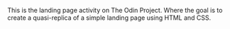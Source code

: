 This is the landing page activity on The Odin Project. Where the goal is to create a quasi-replica of a simple landing page using HTML and CSS.
